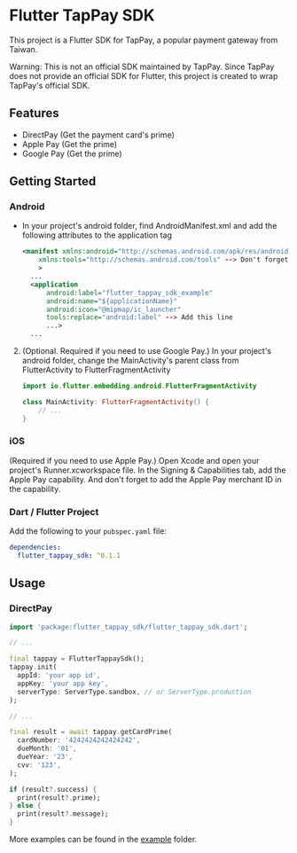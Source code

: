 # Flutter TapPay SDK

This project is a Flutter SDK for TapPay, a popular payment gateway from Taiwan.

Warning: This is not an official SDK maintained by TapPay. Since TapPay does not provide an official SDK for Flutter, this project is created to wrap TapPay's official SDK.

## Features

- DirectPay (Get the payment card's prime)
- Apple Pay (Get the prime)
- Google Pay (Get the prime)

## Getting Started

### Android

- In your project's android folder, find AndroidManifest.xml and add the following attributes to the application tag

  ```xml
  <manifest xmlns:android="http://schemas.android.com/apk/res/android"
      xmlns:tools="http://schemas.android.com/tools" --> Don't forget this line
      >
    ...
    <application
        android:label="flutter_tappay_sdk_example"
        android:name="${applicationName}"
        android:icon="@mipmap/ic_launcher"
        tools:replace="android:label" --> Add this line
        ...>
    ...
  ```

2. (Optional. Required if you need to use Google Pay.) In your project's android folder, change the MainActivity's parent class from FlutterActivity to FlutterFragmentActivity

   ```kotlin
   import io.flutter.embedding.android.FlutterFragmentActivity

   class MainActivity: FlutterFragmentActivity() {
       // ...
   }
   ```

### iOS

(Required if you need to use Apple Pay.) Open Xcode and open your project's Runner.xcworkspace file. In the Signing & Capabilities tab, add the Apple Pay capability. And don't forget to add the Apple Pay merchant ID in the capability.

### Dart / Flutter Project

Add the following to your `pubspec.yaml` file:

```yaml
dependencies:
  flutter_tappay_sdk: ^0.1.1
```

## Usage

### DirectPay

```dart
import 'package:flutter_tappay_sdk/flutter_tappay_sdk.dart';

// ...

final tappay = FlutterTappaySdk();
tappay.init(
  appId: 'your app id',
  appKey: 'your app key',
  serverType: ServerType.sandbox, // or ServerType.production
);

// ...

final result = await tappay.getCardPrime(
  cardNumber: '4242424242424242',
  dueMonth: '01',
  dueYear: '23',
  cvv: '123',
);

if (result?.success) {
  print(result?.prime);
} else {
  print(result?.message);
}
```

More examples can be found in the [example](example) folder.
